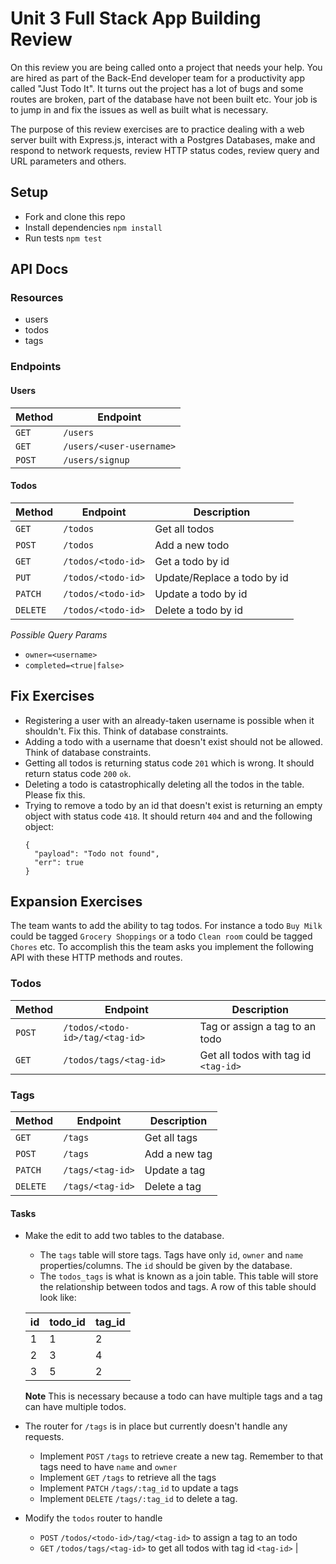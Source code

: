 # Unit 3 Full Stack App Building Review 

On this review you are being called onto a project that needs your help. You are hired as part of the Back-End developer team for a productivity app called "Just Todo It". It turns out the project has a lot of bugs and some routes are broken, part of the database have not been built etc. Your job is to jump in and fix the issues as well as built what is necessary. 

The purpose of this review exercises are to practice dealing with a web server built with Express.js, interact with a Postgres Databases, make and respond to network requests, review HTTP status codes, review query and URL parameters and others.

## Setup
* Fork and clone this repo
* Install dependencies `npm install`
* Run tests `npm test`

## API Docs

### Resources
* users
* todos
* tags

### Endpoints

#### Users
| Method | Endpoint                 |
| ------ | ------------------------ |
| `GET`  | `/users`                 |
| `GET`  | `/users/<user-username>` |
| `POST` | `/users/signup`          |

#### Todos
| Method   | Endpoint           | Description                 |
| -------- | ------------------ | --------------------------- |
| `GET`    | `/todos`           | Get all todos               |
| `POST`   | `/todos`           | Add a new todo              |
| `GET`    | `/todos/<todo-id>` | Get a todo by id            |
| `PUT`    | `/todos/<todo-id>` | Update/Replace a todo by id |
| `PATCH`  | `/todos/<todo-id>` | Update a todo by id         |
| `DELETE` | `/todos/<todo-id>` | Delete a todo by id         |

  _Possible Query Params_
  * `owner=<username>`
  * `completed=<true|false>` 

## Fix Exercises
* Registering a user with an already-taken username is possible when it shouldn't. Fix this. Think of database constraints. 
* Adding a todo with a username that doesn't exist should not be allowed. Think of database constraints. 
* Getting all todos is returning status code `201` which is wrong. It should return status code `200` `ok`. 
* Deleting a todo is catastrophically deleting all the todos in the table. Please fix this.
* Trying to remove a todo by an id that doesn't exist is returning an empty object with status code `418`. It should return `404` and and the following object:
    ```
    { 
      "payload": "Todo not found",
      "err": true
    }
    ```

## Expansion Exercises
The team wants to add the ability to tag todos. For instance a todo `Buy Milk` could be tagged `Grocery Shoppings` or a todo `Clean room` could be tagged `Chores` etc. To accomplish this the team asks you implement the following API with these HTTP methods and routes.

### Todos
| Method | Endpoint                        | Description                          |
| ------ | ------------------------------- | ------------------------------------ |
| `POST` | `/todos/<todo-id>/tag/<tag-id>` | Tag or assign a tag to an todo       |
| `GET`  | `/todos/tags/<tag-id>`          | Get all todos with tag id `<tag-id>` |

### Tags
| Method   | Endpoint         | Description   |
| -------- | ---------------- | ------------- |
| `GET`    | `/tags`          | Get all tags  |
| `POST`   | `/tags`          | Add a new tag |
| `PATCH`  | `/tags/<tag-id>` | Update a tag  |
| `DELETE` | `/tags/<tag-id>` | Delete a tag  |


#### Tasks
* Make the edit to add two tables to the database. 
  * The `tags` table will store tags. Tags have only `id`, `owner` and `name` properties/columns. The `id` should be given by the database.
  * The `todos_tags` is what is known as a join table. This table will store the relationship between todos and tags. A row of this table should look like:

  | id  | todo_id | tag_id |
  | --- | ------- | ------ |
  | 1   | 1       | 2      |
  | 2   | 3       | 4      |
  | 3   | 5       | 2      |
  
  **Note** This is necessary because a todo can have multiple tags and a tag can have multiple todos.
* The router for `/tags` is in place but currently doesn't handle any requests. 
  * Implement `POST` `/tags` to retrieve create a new tag. Remember to that tags need to have `name` and `owner`
  * Implement `GET` `/tags` to retrieve all the tags
  * Implement `PATCH` `/tags/:tag_id` to update a tags
  * Implement `DELETE` `/tags/:tag_id` to delete a tag. 
* Modify the `todos` router to handle
    * `POST` `/todos/<todo-id>/tag/<tag-id>` to assign a tag to an todo       
    * `GET`  `/todos/tags/<tag-id>` to get all todos with tag id `<tag-id>` |
